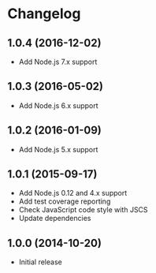 
# Changelog

## 1.0.4 (2016-12-02)

  * Add Node.js 7.x support

## 1.0.3 (2016-05-02)

  * Add Node.js 6.x support

## 1.0.2 (2016-01-09)

  * Add Node.js 5.x support

## 1.0.1 (2015-09-17)

  * Add Node.js 0.12 and 4.x support
  * Add test coverage reporting
  * Check JavaScript code style with JSCS
  * Update dependencies

## 1.0.0 (2014-10-20)

  * Initial release
